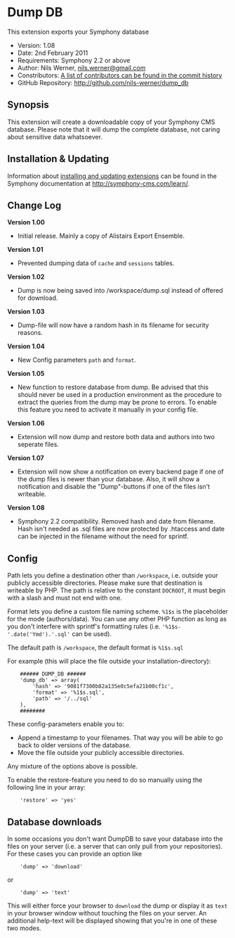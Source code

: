 # Dump DB #

This extension exports your Symphony database

- Version: 1.08
- Date: 2nd February 2011
- Requirements: Symphony 2.2 or above
- Author: Nils Werner, nils.werner@gmail.com
- Constributors: [A list of contributors can be found in the commit history](http://github.com/nils-werner/dump_db/commits/master)
- GitHub Repository: <http://github.com/nils-werner/dump_db>

## Synopsis

This extension will create a downloadable copy of your Symphony CMS database. Please note that it will dump the complete database, not caring about sensitive data whatsoever.

## Installation & Updating

Information about [installing and updating extensions](http://symphony-cms.com/learn/tasks/view/install-an-extension/) can be found in the Symphony documentation at <http://symphony-cms.com/learn/>.

## Change Log

**Version 1.00**

- Initial release. Mainly a copy of Alistairs Export Ensemble.

**Version 1.01**

- Prevented dumping data of `cache` and `sessions` tables.

**Version 1.02**

- Dump is now being saved into /workspace/dump.sql instead of offered for download.

**Version 1.03**

- Dump-file will now have a random hash in its filename for security reasons.

**Version 1.04**

- New Config parameters `path` and `format`.

**Version 1.05**

- New function to restore database from dump.
  Be advised that this should never be used in a production environment as the procedure to extract the queries from the dump may be prone to errors.
  To enable this feature you need to activate it manually in your config file.
  
**Version 1.06**

- Extension will now dump and restore both data and authors into two seperate files.

**Version 1.07**

- Extension will now show a notification on every backend page if one of the dump files is newer than your database.
  Also, it will show a notification and disable the "Dump"-buttons if one of the files isn't writeable.
  
**Version 1.08**

- Symphony 2.2 compatibility.
  Removed hash and date from filename. Hash isn't needed as .sql files are now protected by .htaccess and date can be injected in the filename without the 
  need for sprintf.

## Config

Path lets you define a destination other than `/workspace`, i.e. outside your publicly accessible directories. Please make sure that destination is writeable by PHP. The path is relative to the constant `DOCROOT`, it must begin with a slash and must not end with one.
  
Format lets you define a custom file naming scheme. `%1$s` is the placeholder for the mode (authors/data). You can use any other PHP function as long as you don't interfere with sprintf's formatting rules (i.e. `'%1$s-'.date('Ymd').'.sql'` can be used).
  
The default path is `/workspace`, the default format is `%1$s.sql`
  
For example (this will place the file outside your installation-directory):
  
		###### DUMP_DB ######
		'dump_db' => array(
			'hash' => '9081f7300b82a135e0c5efa21b00cf1c',
			'format' => '%1$s.sql',
			'path' => '/../sql'
		),
		########
		
These config-parameters enable you to:
  
 - Append a timestamp to your filenames. That way you will be able to go back to older versions of the database.
 - Move the file outside your publicly accessible directories.
  
Any mixture of the options above is possible.

To enable the restore-feature you need to do so manually using the following line in your array:

		'restore' => 'yes'

## Database downloads

In some occasions you don't want DumpDB to save your database into the files on your server (i.e. a server that can only pull from your repositories). For these cases you can provide an option like

		'dump' => 'download'

or

		'dump' => 'text'

This will either force your browser to `download` the dump or display it as `text` in your browser window without touching the files on your server. An additional help-text will be displayed showing that you're in one of these two modes.
